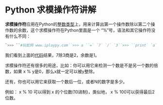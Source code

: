 # Python 求模操作符讲解

**求模操作符**应用在Python的[整数类型](http://www.iplaypy.com/jichu/int.html)上，用来计算出第一个操作数除以第二个操作数的余数，这个求模操作符在Python里面是一个 “%”号，语法和其它操作符没有什么不同：

```python
`>>> ``#玩蛇网 www.iplaypy.com``>>> a ``=` `7` `/` `3``>>> ``print` `a``2``>>> b ``=` `7` `%` `3``>>> ``print` `b``1`
```

我们看到上面的[代码](http://www.iplaypy.com/code/)结果，7除3商是2，余数是1。

求模操作符还有很多的用途，比如：你可以用它来检测一个数是不是另一个数的倍数，如果 x % y是0，那么x就一定可以被y整除。

还有，你也可以用它来获取一个数后一位，或者N的数字是多少。

例如： x % 10 可以得到 x 的个位数(10进制)，类似地， x % 100可以获得最后2位数。